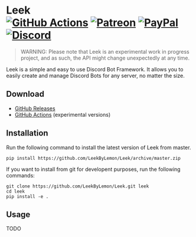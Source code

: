 # Leek<br>[![GitHub Actions][actions-img]][actions-url] [![Patreon][patreon-img]][patreon-url] [![PayPal][paypal-img]][paypal-url] [![Discord][discord-img]][discord-url]

> WARNING: Please note that Leek is an experimental work in progress project, and as such, the API might change unexpectedly at any time.

Leek is a simple and easy to use Discord Bot Framework. It allows you to easily create and manage Discord Bots for any server, no matter the size.

## Download

* [GitHub Releases](https://github.com/LeekByLemon/Leek/releases)
* [GitHub Actions](https://github.com/LeekByLemon/Leek/actions) (experimental versions)

## Installation

Run the following command to install the latest version of Leek from master.

```
pip install https://github.com/LeekByLemon/Leek/archive/master.zip
```

If you want to install from git for developent purposes, run the following commands:

```
git clone https://github.com/LeekByLemon/Leek.git leek
cd leek
pip install -e .
```

## Usage

TODO

[actions-img]: https://img.shields.io/github/actions/workflow/status/LeekByLemon/Leek/main.yml?branch=master&label=actions
[actions-url]: https://github.com/LeekByLemon/Leek/actions
[patreon-img]: https://img.shields.io/badge/support-patreon-FF424D.svg
[patreon-url]: https://www.patreon.com/lemonchan
[paypal-img]: https://img.shields.io/badge/support-paypal-0079C1.svg
[paypal-url]: https://paypal.me/justalemon
[discord-img]: https://img.shields.io/badge/discord-join-7289DA.svg
[discord-url]: https://discord.gg/Cf6sspj
